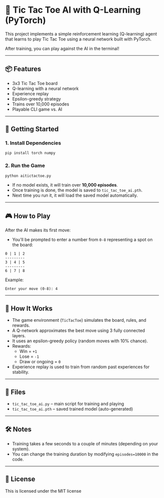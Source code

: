 # 🧠 Tic Tac Toe AI with Q-Learning (PyTorch)

This project implements a simple reinforcement learning (Q-learning) agent that learns to play Tic Tac Toe using a neural network built with PyTorch.

After training, you can play against the AI in the terminal!

---

## 📦 Features

- 3x3 Tic Tac Toe board
- Q-learning with a neural network
- Experience replay
- Epsilon-greedy strategy
- Trains over 10,000 episodes
- Playable CLI game vs. AI

---

## 🚀 Getting Started

### 1. Install Dependencies

```bash
pip install torch numpy
```

### 2. Run the Game

```bash
python aitictactoe.py
```

- If no model exists, it will train over **10,000 episodes**.
- Once training is done, the model is saved to `tic_tac_toe_ai.pth`.
- Next time you run it, it will load the saved model automatically.

---

## 🎮 How to Play

After the AI makes its first move:

- You'll be prompted to enter a number from `0-8` representing a spot on the board:
```
0 | 1 | 2
---------
3 | 4 | 5
---------
6 | 7 | 8
```

Example:
```
Enter your move (0-8): 4
```

---

## 🧠 How It Works

- The game environment (`TicTacToe`) simulates the board, rules, and rewards.
- A Q-network approximates the best move using 3 fully connected layers.
- It uses an epsilon-greedy policy (random moves with 10% chance).
- Rewards:
  - Win = `+1`
  - Lose = `-1`
  - Draw or ongoing = `0`
- Experience replay is used to train from random past experiences for stability.

---

## 📁 Files

- `tic_tac_toe_ai.py` – main script for training and playing
- `tic_tac_toe_ai.pth` – saved trained model (auto-generated)

---

## 🛠️ Notes

- Training takes a few seconds to a couple of minutes (depending on your system).
- You can change the training duration by modifying `episodes=10000` in the code.

---

## 📜 License

This is licensed under the MIT license 
